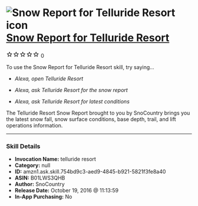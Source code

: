 # &nbsp;<img src="skill_icon" alt="Snow Report for Telluride Resort icon" width="36"> [Snow Report for Telluride Resort](http://alexa.amazon.com/#skills/amzn1.ask.skill.754bd9c3-aed9-4845-b921-5821f3fe8a40)
![0 stars](../../images/ic_star_border_black_18dp_1x.png)![0 stars](../../images/ic_star_border_black_18dp_1x.png)![0 stars](../../images/ic_star_border_black_18dp_1x.png)![0 stars](../../images/ic_star_border_black_18dp_1x.png)![0 stars](../../images/ic_star_border_black_18dp_1x.png) 0

To use the Snow Report for Telluride Resort skill, try saying...

* *Alexa, open Telluride Resort*

* *Alexa, ask Telluride Resort for the snow report*

* *Alexa, ask Telluride Resort for latest conditions*

The Telluride Resort Snow Report brought to you by SnoCountry brings you the latest snow fall, snow surface conditions,  base depth, trail, and lift operations information.

***

### Skill Details

* **Invocation Name:** telluride resort
* **Category:** null
* **ID:** amzn1.ask.skill.754bd9c3-aed9-4845-b921-5821f3fe8a40
* **ASIN:** B01LWS3QHB
* **Author:** SnoCountry
* **Release Date:** October 19, 2016 @ 11:13:59
* **In-App Purchasing:** No
